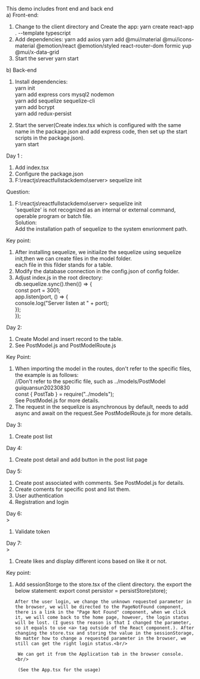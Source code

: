 This demo includes front end and back end<br/>
a) Front-end:<br/>

1.  Change to the client directory and Create the app:
    yarn create react-app . --template typescript
2.  Add dependencies:
    yarn add axios
    yarn add @mui/material @mui/icons-material @emotion/react @emotion/styled react-router-dom formic yup @mui/x-data-grid
3.  Start the server
    yarn start

b) Back-end <br/>

1. Install dependencies: <br/>
   yarn init <br/>
   yarn add express cors mysql2 nodemon <br/>
   yarn add sequelize sequelize-cli <br/>
   yarn add bcrypt<br/>
   yarn add redux-persist<br/>

2. Start the server(Create index.tsx which is configured with the same name in the package.json and add express code, then set up the start scripts in the package.json). <br/>
   yarn start <br/>

Day 1 : <br/>

1. Add index.tsx <br/>
2. Configure the package.json <br/>
3. F:\reactjs\reactfullstackdemo\server> sequelize init <br/>

Question: <br/>

1. F:\reactjs\reactfullstackdemo\server> sequelize init <br/>
   'sequelize' is not recognized as an internal or external command, operable program or batch file. <br/>
   Solution: <br/>
   Add the installation path of sequelize to the system envrionment path.<br/>

Key point:<br/>

1. After installing sequelize, we initiailze the sequelize using sequelize init,then we can create files in the model folder. <br/>
   each file in this filder stands for a table. <br/>
2. Modify the database connection in the config.json of config folder.<br/>
3. Adjust index.js in the root directory:<br/>
   db.sequelize.sync().then(() => {<br/>
   const port = 3001;<br/>
   app.listen(port, () => {<br/>
   console.log("Server listen at " + port);<br/>
   });<br/>
   });<br/>

Day 2:<br/>

1. Create Model and insert record to the table.<br/>
2. See PostModel.js and PostModelRoute.js<br/>

Key Point:<br/>

1. When importing the model in the routes, don't refer to the specific files, the example is as follows:<br/>
   //Don't refer to the specific file, such as ../models/PostModel guiquansun20230830<br/>
   const { PostTab } = require("../models");<br/>
   See PostModel.js for more details.<br/>
2. The request in the sequelize is asynchronous by default, needs to add async and await on the request.See PostModelRoute.js for more details.<br/>

Day 3:<br/>

1. Create post list<br/>

Day 4:<br/>

1. Create post detail and add button in the post list page<br/>

Day 5:<br/>

1. Create post associated with comments. See PostModel.js for details.<br/>
2. Create coments for specific post and list them.
3. User authentication
4. Registration and login

Day 6:<br/>>

1. Validate token

Day 7: <br/>>

1. Create likes and display different icons based on like it or not.

Key point:

1.  Add sessionStorge to the store.tsx of the client directory. the export the below statement:
    export const persistor = persistStore(store);

        After the user login, we change the unknown requested parameter in the browser, we will be directed to the PageNotFound component, there is a link in the "Page Not Found" component, when we click it, we will come back to the home page, however, the login status will be lost. (I guess the reason is that I changed the parameter, so it equals to use <a> tag outside of the React component.). After changing the store.tsx and storing the value in the sessionStorage, No matter how to change a requested parameter in the browser, we still can get the right login status.<br/>

         We can get it from the Application tab in the browser console.<br/>

         (See the App.tsx for the usage)
